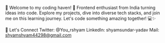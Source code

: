 👋 Welcome to my coding haven! 🚀 Frontend enthusiast from India turning ideas into code. Explore my projects, dive into diverse tech stacks, and join me on this learning journey. Let's code something amazing together! 💻✨

🌟 Let's Connect
Twitter: @You_rshyam
LinkedIn: shyamsundar-yadav
Mail: shyamshyam44298@gmail.com
